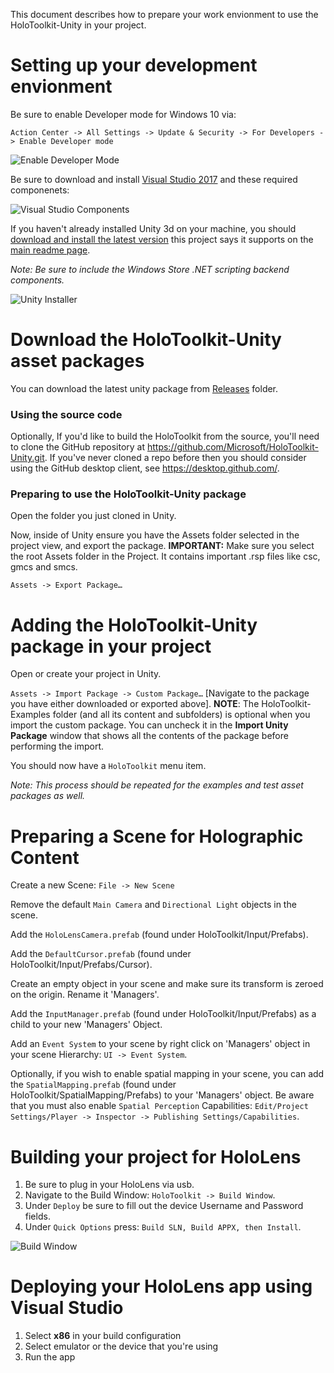 This document describes how to prepare your work envionment to use the HoloToolkit-Unity in your project.

# Setting up your development envionment
Be sure to enable Developer mode for Windows 10 via:

`Action Center -> All Settings -> Update & Security -> For Developers -> Enable Developer mode`

![Enable Developer Mode](/External/ReadMeImages/EnableDevModeWin10.PNG "Enable Developer Mode for Windows 10")

Be sure to download and install [Visual Studio 2017](https://www.visualstudio.com/vs/) and these required componenets:

![Visual Studio Components](/External/ReadMeImages/VisualStudioComponents.PNG)

If you haven't already installed Unity 3d on your machine, you should [download and install the latest version](https://unity3d.com/get-unity/download/archive) this project says it supports on the [main readme page](/README.md).

_Note: Be sure to include the Windows Store .NET scripting backend components._

![Unity Installer](/External/ReadMeImages/UnityInstaller.PNG "Unity Installer")

# Download the HoloToolkit-Unity asset packages
You can download the latest unity package from [Releases](https://github.com/Microsoft/HoloToolkit-Unity/releases) folder.

### Using the source code
Optionally, If you'd like to build the HoloToolkit from the source, you'll need to clone the GitHub repository at https://github.com/Microsoft/HoloToolkit-Unity.git. If you've never cloned a repo before then you should consider using the GitHub desktop client, see https://desktop.github.com/.

### Preparing to use the HoloToolkit-Unity package

Open the folder you just cloned in Unity.

Now, inside of Unity ensure you have the Assets folder selected in the project view, and export the package. **IMPORTANT:** Make sure you select the root Assets folder in the Project. It contains important .rsp files like csc, gmcs and smcs.

`Assets -> Export Package…`

# Adding the HoloToolkit-Unity package in your project

Open or create your project in Unity.

`Assets -> Import Package -> Custom Package…` [Navigate to the package 
you have either downloaded or exported above]. **NOTE**: The HoloToolkit-Examples folder (and all its content and subfolders) is optional when you import the custom package. You can uncheck it in the **Import Unity Package** window that shows all the contents of the package before performing the import.   

You should now have a `HoloToolkit` menu item.

_Note: This process should be repeated for the examples and test asset packages as well._

# Preparing a Scene for Holographic Content
Create a new Scene: `File -> New Scene`

Remove the default `Main Camera` and `Directional Light` objects in the scene.

Add the `HoloLensCamera.prefab` (found under HoloToolkit/Input/Prefabs).

Add the `DefaultCursor.prefab` (found under HoloToolkit/Input/Prefabs/Cursor).

Create an empty object in your scene and make sure its transform is zeroed on the origin.
Rename it 'Managers'.

Add the `InputManager.prefab` (found under HoloToolkit/Input/Prefabs) as a child to your new 'Managers' Object.

Add an `Event System` to your scene by right click on 'Managers' object in your scene Hierarchy: `UI -> Event System`.

Optionally, if you wish to enable spatial mapping in your scene, you can add the `SpatialMapping.prefab` (found under HoloToolkit/SpatialMapping/Prefabs) to your 'Managers' object.  Be aware that you must also enable `Spatial Perception` Capabilities: `Edit/Project Settings/Player -> Inspector -> Publishing Settings/Capabilities`.

# Building your project for HoloLens
 1. Be sure to plug in your HoloLens via usb.
 2. Navigate to the Build Window: `HoloToolkit -> Build Window`.
 3. Under `Deploy` be sure to fill out the device Username and Password fields.
 4. Under `Quick Options` press: `Build SLN, Build APPX, then Install`.

![Build Window](/External/ReadMeImages/BuildWindow.PNG)

# Deploying your HoloLens app using Visual Studio
 1. Select **x86** in your build configuration
 2. Select emulator or the device that you're using
 3. Run the app
